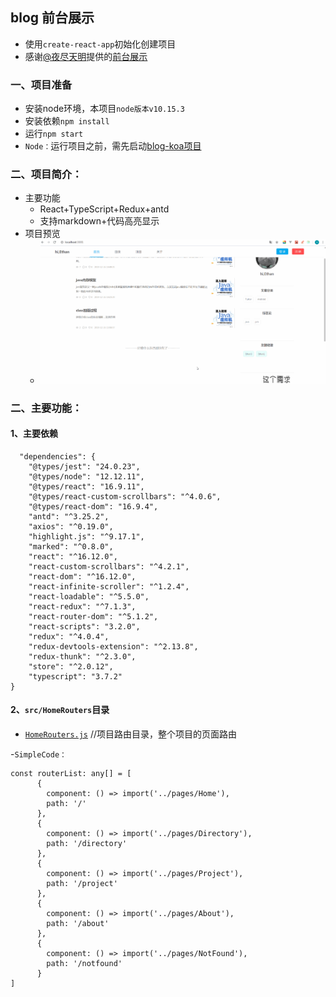 ## blog 前台展示
* 使用`create-react-app`初始化创建项目
* 感谢[@夜尽天明](https://github.com/biaochenxuying)提供的[前台展示](https://github.com/biaochenxuying/blog-react)
### 一、项目准备
* 安装node环境，本项目`node版本v10.15.3`
* 安装依赖`npm install`
* 运行`npm start`
* `Node：`运行项目之前，需先启动[blog-koa项目](https://github.com/EthanMarket/blog-koa)
### 二、项目简介：
* 主要功能
	* React+TypeScript+Redux+antd
	* 支持markdown+代码高亮显示 
* 项目预览
	* ![](https://github.com/EthanMarket/blog-react/raw/master/images/web.gif)

### 二、主要功能：
####  1、主要依赖
      "dependencies": {
	    "@types/jest": "24.0.23",
	    "@types/node": "12.12.11",
	    "@types/react": "16.9.11",
	    "@types/react-custom-scrollbars": "^4.0.6",
	    "@types/react-dom": "16.9.4",
	    "antd": "^3.25.2",
	    "axios": "^0.19.0",
	    "highlight.js": "^9.17.1",
	    "marked": "^0.8.0",
	    "react": "^16.12.0",
	    "react-custom-scrollbars": "^4.2.1",
	    "react-dom": "^16.12.0",
	    "react-infinite-scroller": "^1.2.4",
	    "react-loadable": "^5.5.0",
	    "react-redux": "^7.1.3",
	    "react-router-dom": "^5.1.2",
	    "react-scripts": "3.2.0",
	    "redux": "^4.0.4",
	    "redux-devtools-extension": "^2.13.8",
	    "redux-thunk": "^2.3.0",
	    "store": "^2.0.12",
    	"typescript": "3.7.2"
  	}

####  2、`src/HomeRouters`目录
 *	[`HomeRouters.js`](https://github.com/EthanMarket/blog-react/blob/master/src/HomeRouters/index.tsx) //项目路由目录，整个项目的页面路由

-`SimpleCode：`

    const routerList: any[] = [
		  {
		    component: () => import('../pages/Home'),
		    path: '/'
		  },
		  {
		    component: () => import('../pages/Directory'),
		    path: '/directory'
		  },
		  {
		    component: () => import('../pages/Project'),
		    path: '/project'
		  },
		  {
		    component: () => import('../pages/About'),
		    path: '/about'
		  },
		  {
		    component: () => import('../pages/NotFound'),
		    path: '/notfound'
		  }
	]

